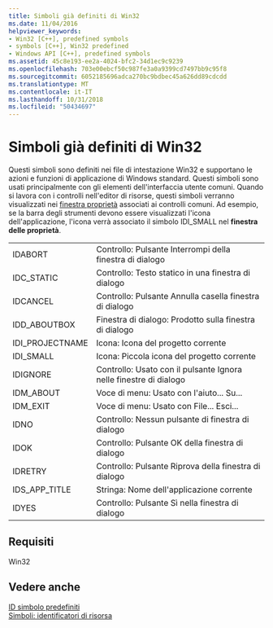 ```yaml
---
title: Simboli già definiti di Win32
ms.date: 11/04/2016
helpviewer_keywords:
- Win32 [C++], predefined symbols
- symbols [C++], Win32 predefined
- Windows API [C++], predefined symbols
ms.assetid: 45c8e193-ee2a-4024-bfc2-34d1ec9c9239
ms.openlocfilehash: 703e00ebcf50c987fe3a0a9399cd7497bb9c95f8
ms.sourcegitcommit: 6052185696adca270bc9bdbec45a626dd89cdcdd
ms.translationtype: MT
ms.contentlocale: it-IT
ms.lasthandoff: 10/31/2018
ms.locfileid: "50434697"
---
```

# <a name="win32-predefined-symbols"></a>Simboli già definiti di Win32

Questi simboli sono definiti nei file di intestazione Win32 e supportano le azioni e funzioni di applicazione di Windows standard. Questi simboli sono usati principalmente con gli elementi dell'interfaccia utente comuni. Quando si lavora con i controlli nell'editor di risorse, questi simboli verranno visualizzati nei [finestra proprietà](/visualstudio/ide/reference/properties-window) associati ai controlli comuni. Ad esempio, se la barra degli strumenti devono essere visualizzati l'icona dell'applicazione, l'icona verrà associato il simbolo IDI_SMALL nel **finestra delle proprietà**.

|||
|-|-|
|IDABORT|Controllo: Pulsante Interrompi della finestra di dialogo|
|IDC_STATIC|Controllo: Testo statico in una finestra di dialogo|
|IDCANCEL|Controllo: Pulsante Annulla casella finestra di dialogo|
|IDD_ABOUTBOX|Finestra di dialogo: Prodotto sulla finestra di dialogo|
|IDI_PROJECTNAME|Icona: Icona del progetto corrente|
|IDI_SMALL|Icona: Piccola icona del progetto corrente|
|IDIGNORE|Controllo: Usato con il pulsante Ignora nelle finestre di dialogo|
|IDM_ABOUT|Voce di menu: Usato con l'aiuto... Su...|
|IDM_EXIT|Voce di menu: Usato con File... Esci...|
|IDNO|Controllo: Nessun pulsante di finestra di dialogo|
|IDOK|Controllo: Pulsante OK della finestra di dialogo|
|IDRETRY|Controllo: Pulsante Riprova della finestra di dialogo|
|IDS_APP_TITLE|Stringa: Nome dell'applicazione corrente|
|IDYES|Controllo: Pulsante Sì nella finestra di dialogo|

## <a name="requirements"></a>Requisiti

Win32

## <a name="see-also"></a>Vedere anche

[ID simbolo predefiniti](../windows/predefined-symbol-ids.md)<br/>
[Simboli: identificatori di risorsa](../windows/symbols-resource-identifiers.md)